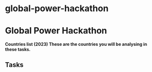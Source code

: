 # global-power-hackathon

# Global Power Hackathon

**Countries list (2023) These are the countries you will be analysing in these tasks.**

## Tasks
